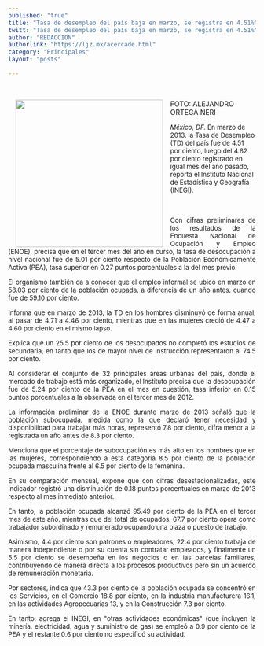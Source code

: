 ```yaml
---
published: "true"
title: "Tasa de desempleo del país baja en marzo, se registra en 4.51%"
twitt: "Tasa de desempleo del país baja en marzo, se registra en 4.51%"
author: "REDACCION"
authorlink: "https://ljz.mx/acercade.html"
category: "Principales"
layout: "posts"

---
```


<p style="text-align: justify;">
   
</p>

<img src="http://ljz.mx/images/stories/fotos_abril2013/fotodesempleo.jpg" border="0" width="300" style="margin-left: 15px; margin-right: 15px; float: left;" /><span style="font-size: small;"><em> </em></span>

FOTO: ALEJANDRO ORTEGA NERI

<span style="font-size: small;"><em>México, DF.</em> En marzo de 2013, la Tasa de Desempleo (TD) del país fue de 4.51 por ciento, luego del 4.62 por ciento registrado en igual mes del año pasado, reporta el Instituto Nacional de Estadística y Geografía (INEGI).</span>

<span style="font-size: small;"> </span>

 

<span style="font-size: small;"> </span>

<p style="text-align: justify;">
  <span style="font-size: small;">Con cifras preliminares de los resultados de la Encuesta Nacional de Ocupación y Empleo (ENOE), precisa que en el tercer mes del año en curso, la tasa de desocupación a nivel nacional fue de 5.01 por ciento respecto de la Población Económicamente Activa (PEA), tasa superior en 0.27 puntos porcentuales a la del mes previo.</span>
</p>

<span style="font-size: small;"> </span>

<p style="text-align: justify;">
  <span style="font-size: small;">El organismo también da a conocer que el empleo informal se ubicó en marzo en 58.03 por ciento de la población ocupada, a diferencia de un año antes, cuando fue de 59.10 por ciento.</span>
</p>

<span style="font-size: small;"> </span>

<p style="text-align: justify;">
  <span style="font-size: small;">Informa que en marzo de 2013, la TD en los hombres disminuyó de forma anual, al pasar de 4.71 a 4.46 por ciento, mientras que en las mujeres creció de 4.47 a 4.60 por ciento en el mismo lapso.</span>
</p>

<span style="font-size: small;"> </span>

<p style="text-align: justify;">
  <span style="font-size: small;">Explica que un 25.5 por ciento de los desocupados no completó los estudios de secundaria, en tanto que los de mayor nivel de instrucción representaron al 74.5 por ciento.</span>
</p>

<span style="font-size: small;"> </span>

<p style="text-align: justify;">
  <span style="font-size: small;">Al considerar el conjunto de 32 principales áreas urbanas del país, donde el mercado de trabajo está más organizado, el Instituto precisa que la desocupación fue de 5.24 por ciento de la PEA en el mes en cuestión, tasa inferior en 0.15 puntos porcentuales a la observada en el tercer mes de 2012.</span>
</p>

<span style="font-size: small;"> </span>

<p style="text-align: justify;">
  <span style="font-size: small;">La información preliminar de la ENOE durante marzo de 2013 señaló que la población subocupada, medida como la que declaró tener necesidad y disponibilidad para trabajar más horas, representó 7.8 por ciento, cifra menor a la registrada un año antes de 8.3 por ciento.</span>
</p>

<span style="font-size: small;"> </span>

<p style="text-align: justify;">
  <span style="font-size: small;">Menciona que el porcentaje de subocupación es más alto en los hombres que en las mujeres, correspondiendo a esta categoría 8.5 por ciento de la población ocupada masculina frente al 6.5 por ciento de la femenina.</span>
</p>

<span style="font-size: small;"> </span>

<p style="text-align: justify;">
  <span style="font-size: small;">En su comparación mensual, expone que con cifras desestacionalizadas, este indicador registró una disminución de 0.18 puntos porcentuales en marzo de 2013 respecto al mes inmediato anterior.</span>
</p>

<span style="font-size: small;"> </span>

<p style="text-align: justify;">
  <span style="font-size: small;">En tanto, la población ocupada alcanzó 95.49 por ciento de la PEA en el tercer mes de este año, mientras que del total de ocupados, 67.7 por ciento opera como trabajador subordinado y remunerado ocupando una plaza o puesto de trabajo.</span>
</p>

<span style="font-size: small;"> </span>

<p style="text-align: justify;">
  <span style="font-size: small;">Asimismo, 4.4 por ciento son patrones o empleadores, 22.4 por ciento trabaja de manera independiente o por su cuenta sin contratar empleados, y finalmente un 5.5 por ciento se desempeña en los negocios o en las parcelas familiares, contribuyendo de manera directa a los procesos productivos pero sin un acuerdo de remuneración monetaria.</span>
</p>

<span style="font-size: small;"> </span>

<p style="text-align: justify;">
  <span style="font-size: small;">Por sectores, indica que 43.3 por ciento de la población ocupada se concentró en los Servicios, en el Comercio 18.8 por ciento, en la industria manufacturera 16.1, en las actividades Agropecuarias 13, y en la Construcción 7.3 por ciento.</span>
</p>

<span style="font-size: small;"> </span>

<p style="text-align: justify;">
  <span style="font-size: small;">En tanto, agrega el INEGI, en "otras actividades económicas" (que incluyen la minería, electricidad, agua y suministro de gas) se empleó a 0.9 por ciento de la PEA y el restante 0.6 por ciento no especificó su actividad.</span>
</p>
